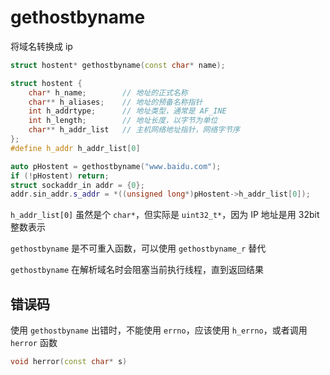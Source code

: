 # gethostbyname

将域名转换成 ip

```cpp
struct hostent* gethostbyname(const char* name);

struct hostent {
    char* h_name;        // 地址的正式名称
    char** h_aliases;    // 地址的预备名称指针
    int h_addrtype;      // 地址类型，通常是 AF_INE
    int h_length;        // 地址长度，以字节为单位
    char** h_addr_list   // 主机网络地址指针，网络字节序
};
#define h_addr h_addr_list[0]

auto pHostent = gethostbyname("www.baidu.com");
if (!pHostent) return;
struct sockaddr_in addr = {0};
addr.sin_addr.s_addr = *((unsigned long*)pHostent->h_addr_list[0]);
```

`h_addr_list[0]` 虽然是个 `char*`，但实际是 `uint32_t*`，因为 IP 地址是用 32bit 整数表示

`gethostbyname` 是不可重入函数，可以使用 `gethostbyname_r` 替代

`gethostbyname` 在解析域名时会阻塞当前执行线程，直到返回结果

## 错误码

使用 `gethostbyname` 出错时，不能使用 `errno`，应该使用 `h_errno`，或者调用 `herror` 函数

```cpp
void herror(const char* s)
```